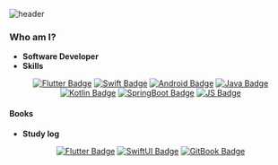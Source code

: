 

![header](https://capsule-render.vercel.app/api?type=Waving&color=auto&height=100&section=header&text=Creative%20Developer&fontSize=50)

### Who am I?
- **Software Developer**
- **Skills**
<div align=center>

[![Flutter Badge](https://img.shields.io/badge/-Flutter-1DA1F2?style=flat-square&logo=flutter&link=)](#)
[![Swift Badge](https://img.shields.io/badge/-Swift-F05138?style=flat-square&logo=Swift&logoColor=white&link=)](#)
[![Android Badge](https://img.shields.io/badge/-Android-black?style=flat-square&logo=Android&link=)](#)
[![Java Badge](https://img.shields.io/badge/-java-black?style=flat-square&logo=java&link=)](#)
[![Kotlin Badge](https://img.shields.io/badge/-Kotlin-black?style=flat-square&logo=Kotlin&link=)](#)
[![SpringBoot Badge](https://img.shields.io/badge/-SpringBoot-black?style=flat-square&logo=SpringBoot&link=)](#)
[![JS Badge](https://img.shields.io/badge/-JavaScript-black?style=flat-square&logo=JavaScript&link=)](#)

</div>


#### Books
- **Study log**
<div align=center>

[![Flutter Badge](https://img.shields.io/badge/-Flutter-1DA1F2?style=flat-square&logo=flutter&link=https://111coding.github.io/books/flutter)](https://111coding.github.io/books/flutter) 
[![SwiftUI Badge](https://img.shields.io/badge/-SwiftUI-F05138?style=flat-square&logo=Swift&logoColor=white&link=https://111coding.github.io/books/swift)](https://111coding.github.io/books/swift) 
[![GitBook Badge](https://img.shields.io/badge/-GitBook-3884FF?style=flat-square&logo=GitBook&logoColor=white&link=https://111coding.github.io/books/gitbook)](https://111coding.github.io/books/gitbook) 

</div>


